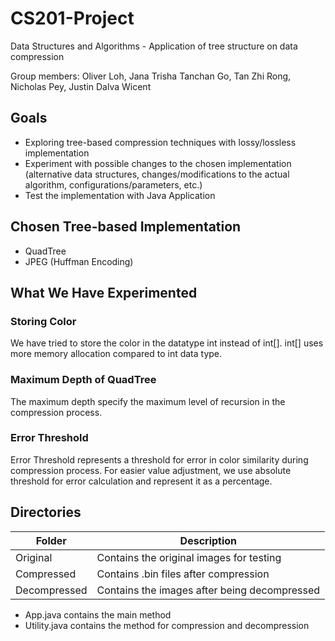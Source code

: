 # CS201-Project
Data Structures and Algorithms - Application of tree structure on data compression  

Group members: Oliver Loh, Jana Trisha Tanchan Go, Tan Zhi Rong, Nicholas Pey, Justin Dalva Wicent

## Goals
- Exploring tree-based compression techniques with lossy/lossless implementation
- Experiment with possible changes to the chosen implementation (alternative data structures, changes/modifications to the actual algorithm, configurations/parameters, etc.)
- Test the implementation with Java Application

## Chosen Tree-based Implementation
- QuadTree
- JPEG (Huffman Encoding)

## What We Have Experimented
### Storing Color
We have tried to store the color in the datatype int instead of int[]. int[] uses more memory allocation compared to int data type.
### Maximum Depth of QuadTree
The maximum depth specify the maximum level of recursion in the compression process.
### Error Threshold
Error Threshold represents a threshold for error in color similarity during compression process. For easier value adjustment, we use absolute threshold for error calculation and represent it as a percentage.

## Directories
| Folder | Description |
| -- | -- |
| Original | Contains the original images for testing |
| Compressed | Contains .bin files after compression |
| Decompressed | Contains the images after being decompressed |

- App.java contains the main method
- Utility.java contains the method for compression and decompression
